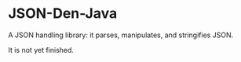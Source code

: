 JSON-Den-Java
=============
A JSON handling library: it parses, manipulates, and stringifies JSON.

It is not yet finished.

